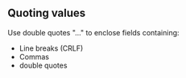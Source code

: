 ## Quoting values

Use double quotes "..." to enclose fields containing:
* Line breaks (CRLF)
* Commas
* double quotes
